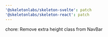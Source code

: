 ```yaml
---
'@skeletonlabs/skeleton-svelte': patch
'@skeletonlabs/skeleton-react': patch
---
```


chore: Remove extra height class from NavBar
